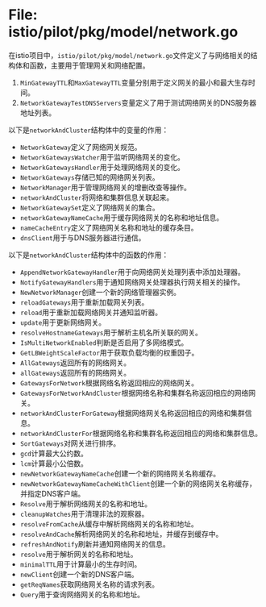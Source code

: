 # File: istio/pilot/pkg/model/network.go

在istio项目中，`istio/pilot/pkg/model/network.go`文件定义了与网络相关的结构体和函数，主要用于管理网关和网络配置。

1. `MinGatewayTTL`和`MaxGatewayTTL`变量分别用于定义网关的最小和最大生存时间。
2. `NetworkGatewayTestDNSServers`变量定义了用于测试网络网关的DNS服务器地址列表。

以下是`networkAndCluster`结构体中的变量的作用：
- `NetworkGateway`定义了网络网关规范。
- `NetworkGatewaysWatcher`用于监听网络网关的变化。
- `NetworkGatewaysHandler`用于处理网络网关的变化。
- `NetworkGateways`存储已知的网络网关列表。
- `NetworkManager`用于管理网络网关的增删改查等操作。
- `networkAndCluster`将网络和集群信息关联起来。
- `NetworkGatewaySet`定义了网络网关的集合。
- `networkGatewayNameCache`用于缓存网络网关的名称和地址信息。
- `nameCacheEntry`定义了网络网关名称和地址的缓存条目。
- `dnsClient`用于与DNS服务器进行通信。

以下是`networkAndCluster`结构体中的函数的作用：
- `AppendNetworkGatewayHandler`用于向网络网关处理列表中添加处理器。
- `NotifyGatewayHandlers`用于通知网络网关处理器执行网关相关的操作。
- `NewNetworkManager`创建一个新的网络管理器实例。
- `reloadGateways`用于重新加载网关列表。
- `reload`用于重新加载网络网关并通知监听器。
- `update`用于更新网络网关。
- `resolveHostnameGateways`用于解析主机名所关联的网关。
- `IsMultiNetworkEnabled`判断是否启用了多网络模式。
- `GetLBWeightScaleFactor`用于获取负载均衡的权重因子。
- `AllGateways`返回所有的网络网关。
- `allGateways`返回所有的网络网关。
- `GatewaysForNetwork`根据网络名称返回相应的网络网关。
- `GatewaysForNetworkAndCluster`根据网络名称和集群名称返回相应的网络网关。
- `networkAndClusterForGateway`根据网络网关名称返回相应的网络和集群信息。
- `networkAndClusterFor`根据网络名称和集群名称返回相应的网络和集群信息。
- `SortGateways`对网关进行排序。
- `gcd`计算最大公约数。
- `lcm`计算最小公倍数。
- `newNetworkGatewayNameCache`创建一个新的网络网关名称缓存。
- `newNetworkGatewayNameCacheWithClient`创建一个新的网络网关名称缓存，并指定DNS客户端。
- `Resolve`用于解析网络网关的名称和地址。
- `cleanupWatches`用于清理非法的观察器。
- `resolveFromCache`从缓存中解析网络网关的名称和地址。
- `resolveAndCache`解析网络网关的名称和地址，并缓存到缓存中。
- `refreshAndNotify`刷新并通知网络网关的信息。
- `resolve`用于解析网关的名称和地址。
- `minimalTTL`用于计算最小的生存时间。
- `newClient`创建一个新的DNS客户端。
- `getReqNames`获取网络网关名称的请求列表。
- `Query`用于查询网络网关的名称和地址。

